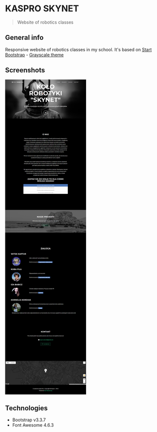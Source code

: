 # KASPRO SKYNET
> Website of robotics classes


## General info
Responsive website of robotics classes in my school. 
It's based on [Start Bootstrap](http://startbootstrap.com/) - [Grayscale theme](http://startbootstrap.com/template-overviews/grayscale/)

## Screenshots
![Example screenshot](./img/screencapture-kaspro-skynet.png)

## Technologies
* Bootstrap v3.3.7 
* Font Awesome 4.6.3


